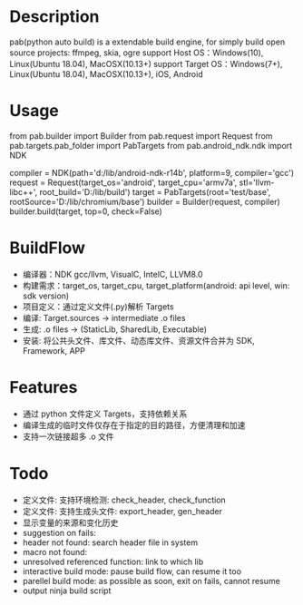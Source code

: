 # Description
pab(python auto build) is a extendable build engine, for simply build open source projects: ffmpeg, skia, ogre
support Host OS：Windows(10), Linux(Ubuntu 18.04), MacOSX(10.13+)
support Target OS：Windows(7+), Linux(Ubuntu 18.04), MacOSX(10.13+), iOS, Android

# Usage
from pab.builder import Builder
from pab.request import Request
from pab.targets.pab_folder import PabTargets
from pab.android_ndk.ndk import NDK

compiler = NDK(path='d:/lib/android-ndk-r14b', platform=9, compiler='gcc')
request = Request(target_os='android', target_cpu='armv7a',
                  stl='llvm-libc++',
                  root_build='D:/lib/build')
target = PabTargets(root='test/base', rootSource='D:/lib/chromium/base')
builder = Builder(request, compiler)
builder.build(target, top=0, check=False)

# BuildFlow
* 编译器：NDK gcc/llvm, VisualC, IntelC, LLVM8.0
* 构建需求：target_os, target_cpu, target_platform(android: api level, win: sdk version)
* 项目定义：通过定义文件(.py)解析 Targets
* 编译: Target.sources -> intermediate .o files
* 生成: .o files -> (StaticLib, SharedLib, Executable)
* 安装: 将公共头文件、库文件、动态库文件、资源文件合并为 SDK, Framework, APP

# Features
* 通过 python 文件定义 Targets，支持依赖关系
* 编译生成的临时文件仅存在于指定的目的路径，方便清理和加速
* 支持一次链接超多 .o 文件

# Todo
* 定义文件: 支持环境检测: check_header, check_function
* 定义文件: 支持生成头文件: export_header, gen_header
* 显示变量的来源和变化历史
* suggestion on fails:
*   header not found: search header file in system
*   macro not found:
*   unresolved referenced function: link to which lib
* interactive build mode: pause build flow, can resume it too
* parellel build mode: as possible as soon, exit on fails, cannot resume
* output ninja build script

